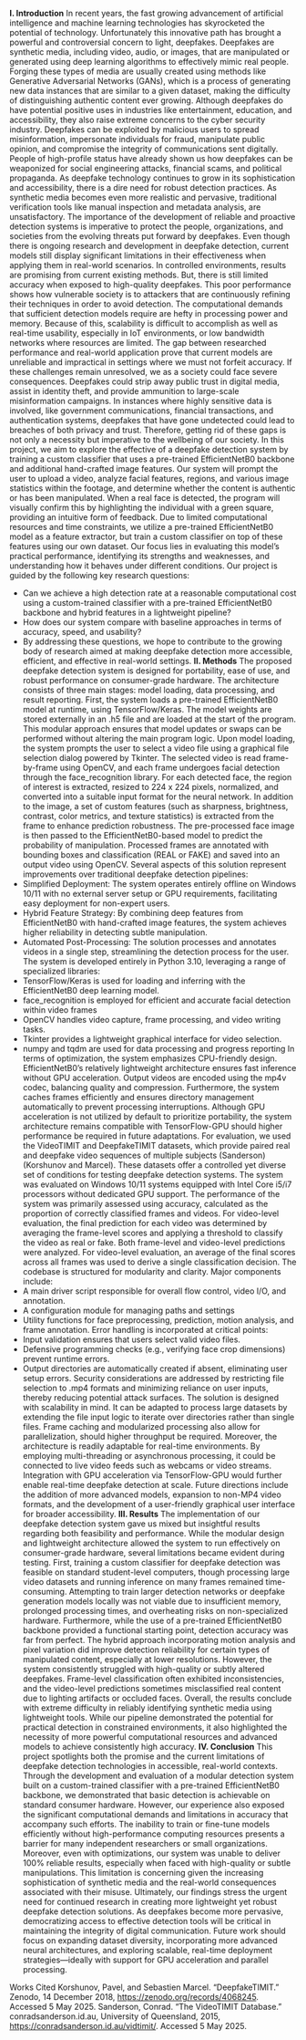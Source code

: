**I. Introduction**
  In recent years, the fast growing advancement of artificial intelligence and machine learning technologies has skyrocketed the potential of technology. Unfortunately this innovative path has brought a powerful and controversial concern to light, deepfakes. Deepfakes are synthetic media, including video, audio, or images, that are manipulated or generated using deep learning algorithms to effectively mimic real people. Forging these types of media are usually created using methods like Generative Adversarial Networks (GANs), which is a process of generating new data instances that are similar to a given dataset, making the difficulty of distinguishing authentic content ever growing.
  Although deepfakes do have potential positive uses in industries like entertainment, education, and accessibility, they also raise extreme concerns to the cyber security industry. Deepfakes can be exploited by malicious users to spread misinformation, impersonate individuals for fraud, manipulate public opinion, and compromise the integrity of communications sent digitally. People of high-profile status have already shown us how deepfakes can be weaponized for social engineering attacks, financial scams, and political propaganda.
  As deepfake technology continues to grow in its sophistication and accessibility, there is a dire need for robust detection practices. As synthetic media becomes even more realistic and pervasive, traditional verification tools like manual inspection and metadata analysis, are unsatisfactory. The importance of the development of reliable and proactive detection systems is imperative to protect the people, organizations, and societies from the evolving threats put forward by deepfakes.
  Even though there is ongoing research and development in deepfake detection, current models still display significant limitations in their effectiveness when applying them in real-world scenarios. In controlled environments, results are promising from current existing methods. But, there is still limited accuracy when exposed to high-quality deepfakes. This poor performance shows how vulnerable society is to attackers that are continuously refining their techniques in order to avoid detection.
  The computational demands that sufficient detection models require are hefty in processing power and memory. Because of this, scalability is difficult to accomplish as well as real-time usability, especially in IoT environments, or low bandwidth networks where resources are limited. The gap between researched performance and real-world application prove that current models are unreliable and impractical in settings where we must not forfeit accuracy.
  If these challenges remain unresolved, we as a society could face severe consequences. Deepfakes could strip away public trust in digital media, assist in identity theft, and provide ammunition to large-scale misinformation campaigns. In instances where highly sensitive data is involved, like government communications, financial transactions, and authentication systems, deepfakes that have gone undetected could lead to breaches of both privacy and trust. Therefore, getting rid of these gaps is not only a necessity but imperative to the wellbeing of our society.
  In this project, we aim to explore the effective of a deepfake detection system by training a custom classifier that uses a pre-trained EfficientNetB0 backbone and additional hand-crafted image features. Our system will prompt the user to upload a video, analyze facial features, regions, and various image statistics within the footage, and determine whether the content is authentic or has been manipulated. When a real face is detected, the program will visually confirm this by highlighting the individual with a green square, providing an intuitive form of feedback. 
  Due to limited computational resources and time constraints, we utilize a pre-trained EfficientNetB0 model as a feature extractor, but train a custom classifier on top of these features using our own dataset. Our focus lies in evaluating this model’s practical performance, identifying its strengths and weaknesses, and understanding how it behaves under different conditions. 
  Our project is guided by the following key research questions:
  - Can we achieve a high detection rate at a reasonable computational cost using a custom-trained classifier with a pre-trained EfficientNetB0 backbone and hybrid features in a lightweight pipeline?
  - How does our system compare with baseline approaches in terms of accuracy, speed, and usability?
  - By addressing these questions, we hope to contribute to the growing body of research aimed at making deepfake detection more accessible, efficient, and effective in real-world settings.
**II. Methods**
  The proposed deepfake detection system is designed for portability, ease of use, and robust performance on consumer-grade hardware. The architecture consists of three main stages: model loading, data processing, and result reporting.
  First, the system loads a pre-trained EfficientNetB0 model at runtime, using TensorFlow/Keras. The model weights are stored externally in an .h5 file and are loaded at the start of the program. This modular approach ensures that model updates or swaps can be performed without altering the main program logic. 
  Upon model loading, the system prompts the user to select a video file using a graphical file selection dialog powered by Tkinter. The selected video is read frame-by-frame using OpenCV, and each frame undergoes facial detection through the face_recognition library. For each detected face, the region of interest is extracted, resized to 224 x 224 pixels, normalized, and converted into a suitable input format for the neural network. In addition to the image, a set of custom features (such as sharpness, brightness, contrast, color metrics, and texture statistics) is extracted from the frame to enhance prediction robustness. The pre-processed face image is then passed to the EfficientNetB0-based model to predict the probability of manipulation. Processed frames are annotated with bounding boxes and classification (REAL or FAKE) and saved into an output video using OpenCV.
  Several aspects of this solution represent improvements over traditional deepfake detection pipelines:
- Simplified Deployment: The system operates entirely offline on Windows 10/11 with no external server setup or GPU requirements, facilitating easy deployment for non-expert users.
- Hybrid Feature Strategy: By combining deep features from EfficientNetB0 with hand-crafted image features, the system achieves higher reliability in detecting subtle manipulation. 
- Automated Post-Processing: The solution processes and annotates videos in a single step, streamlining the detection process for the user. 
  The system is developed entirely in Python 3.10, leveraging a range of specialized libraries:
- TensorFlow/Keras is used for loading and inferring with the EfficientNetB0 deep learning model.
- face_recognition is employed for efficient and accurate facial detection within video frames 
- OpenCV handles video capture, frame processing, and video writing tasks.
- Tkinter provides a lightweight graphical interface for video selection.
- numpy and tqdm are used for data processing and progress reporting
  In terms of optimization, the system emphasizes CPU-friendly design. EfficientNetB0’s relatively lightweight architecture ensures fast inference without GPU acceleration. Output videos are encoded using the mp4v codec, balancing quality and compression. Furthermore, the system caches frames efficiently and ensures directory management automatically to prevent processing interruptions.
  Although GPU acceleration is not utilized by default to prioritize portability, the system architecture remains compatible with TensorFlow-GPU should higher performance be required in future adaptations.
  For evaluation, we used the VideoTIMIT and DeepfakeTIMIT datasets, which provide paired real and deepfake video sequences of multiple subjects (Sanderson) (Korshunov and Marcel). These datasets offer a controlled yet diverse set of conditions for testing deepfake detection systems. 
  The system was evaluated on Windows 10/11 systems equipped with Intel Core i5/i7 processors without dedicated GPU support.
  The performance of the system was primarily assessed using accuracy, calculated as the proportion of correctly classified frames and videos. For video-level evaluation, the final prediction for each video was determined by averaging the frame-level scores and applying a threshold to classify the video as real or fake.
Both frame-level and video-level predictions were analyzed. For video-level evaluation, an average of the final scores across all frames was used to derive a single classification decision.
  The codebase is structured for modularity and clarity. Major components include:
- A main driver script responsible for overall flow control, video I/O, and annotation.
- A configuration module for managing paths and settings
- Utility functions for face preprocessing, prediction, motion analysis, and frame annotation.
  Error handling is incorporated at critical points:
- Input validation ensures that users select valid video files.
- Defensive programming checks (e.g., verifying face crop dimensions) prevent runtime errors.
- Output directories are automatically created if absent, eliminating user setup errors.
  Security considerations are addressed by restricting file selection to .mp4 formats and minimizing reliance on user inputs, thereby reducing potential attack surfaces.
  The solution is designed with scalability in mind. It can be adapted to process large datasets by extending the file input logic to iterate over directories rather than single files. Frame caching and modularized processing also allow for parallelization, should higher throughput be required.
  Moreover, the architecture is readily adaptable for real-time environments. By employing multi-threading or asynchronous processing, it could be connected to live video feeds such as webcams or video streams. Integration with GPU acceleration via TensorFlow-GPU would further enable real-time deepfake detection at scale.
  Future directions include the addition of more advanced models, expansion to non-MP4 video formats, and the development of a user-friendly graphical user interface for broader accessibility.
**III. Results**
  The implementation of our deepfake detection system gave us mixed but insightful results regarding both feasibility and performance. While the modular design and lightweight architecture allowed the system to run effectively on consumer-grade hardware, several limitations became evident during testing.
  First, training a custom classifier for deepfake detection was feasible on standard student-level computers, though processing large video datasets and running inference on many frames remained time-consuming. Attempting to train larger detection networks or deepfake generation models locally was not viable due to insufficient memory, prolonged processing times, and overheating risks on non-specialized hardware. 
  Furthermore, while the use of a pre-trained EfficientNetB0 backbone provided a functional starting point, detection accuracy was far from perfect. The hybrid approach incorporating motion analysis and pixel variation did improve detection reliability for certain types of manipulated content, especially at lower resolutions. However, the system consistently struggled with high-quality or subtly altered deepfakes. Frame-level classification often exhibited inconsistencies, and the video-level predictions sometimes misclassified real content due to lighting artifacts or occluded faces.
  Overall, the results conclude with extreme difficulty in reliably identifying synthetic media using lightweight tools. While our pipeline demonstrated the potential for practical detection in constrained environments, it also highlighted the necessity of more powerful computational resources and advanced models to achieve consistently high accuracy.
**IV. Conclusion**
  This project spotlights both the promise and the current limitations of deepfake detection technologies in accessible, real-world contexts. Through the development and evaluation of a modular detection system built on a custom-trained classifier with a pre-trained EfficientNetB0 backbone, we demonstrated that basic detection is achievable on standard consumer hardware. However, our experience also exposed the significant computational demands and limitations in accuracy that accompany such efforts.
  The inability to train or fine-tune models efficiently without high-performance computing resources presents a barrier for many independent researchers or small organizations. Moreover, even with optimizations, our system was unable to deliver 100% reliable results, especially when faced with high-quality or subtle manipulations. This limitation is concerning given the increasing sophistication of synthetic media and the real-world consequences associated with their misuse.
  Ultimately, our findings stress the urgent need for continued research in creating more lightweight yet robust deepfake detection solutions. As deepfakes become more pervasive, democratizing access to effective detection tools will be critical in maintaining the integrity of digital communication. Future work should focus on expanding dataset diversity, incorporating more advanced neural architectures, and exploring scalable, real-time deployment strategies—ideally with support for GPU acceleration and parallel processing. 


Works Cited
Korshunov, Pavel, and Sebastien Marcel. “DeepfakeTIMIT.” Zenodo, 14 December 2018, https://zenodo.org/records/4068245. Accessed 5 May 2025.
Sanderson, Conrad. “The VideoTIMIT Database.” conradsanderson.id.au, University of Queensland, 2015, https://conradsanderson.id.au/vidtimit/. Accessed 5 May 2025.

